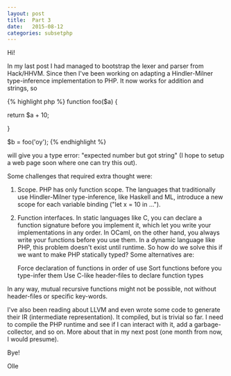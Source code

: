 ```yaml
---
layout: post
title:  Part 3
date:   2015-08-12
categories: subsetphp
---
```


Hi!

In my last post I had managed to bootstrap the lexer and parser from Hack/HHVM. Since then I've been working on adapting a Hindler-Milner type-inference implementation to PHP. It now works for addition and strings, so

{% highlight php %}
function foo($a) {

  return $a + 10;

}

$b = foo('oy');
{% endhighlight %}


will give you a type error: "expected number but got string" (I hope to setup a web page soon where one can try this out).

Some challenges that required extra thought were:

1. Scope. PHP has only function scope. The languages that traditionally use Hindler-Milner type-inference, like Haskell and ML, introduce a new scope for each variable binding ("let x = 10 in ...").

2. Function interfaces. In static languages like C, you can declare a function signature before you implement it, which let you write your implementations in any order. In OCaml, on the other hand, you always write your functions before you use them. In a dynamic language like PHP, this problem doesn't exist until runtime. So how do we solve this if we want to make PHP statically typed? Some alternatives are:

    Force declaration of functions in order of use
    Sort functions before you type-infer them
    Use C-like header-files to declare function types

In any way, mutual recursive functions might not be possible, not without header-files or specific key-words.

I've also been reading about LLVM and even wrote some code to generate their IR (intermediate representation). It compiled, but is trivial so far. I need to compile the PHP runtime and see if I can interact with it, add a garbage-collector, and so on. More about that in my next post (one month from now, I would presume).

Bye!

Olle

